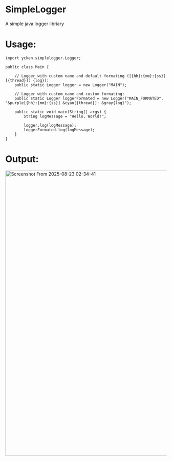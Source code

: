 # SimpleLogger
 A simple java logger libriary

# Usage:
```
import ycken.simplelogger.Logger;

public class Main {

    // Logger with custom name and default formating ([{hh}:{mm}:{ss}] [{thread}]: {log}):
    public static Logger logger = new Logger("MAIN");

    // Logger with custom name and custom formating:
    public static Logger loggerFormated = new Logger("MAIN_FORMATED", "&purple[{hh}:{mm}:{ss}] &cyan[{thread}]: &gray{log}");

    public static void main(String[] args) {
        String logMessage = "Hello, World!";

        logger.log(logMessage);
        loggerFormated.log(logMessage);
    }
}
```

# Output:
<img width="1660" height="890" alt="Screenshot From 2025-08-23 02-34-41" src="https://github.com/user-attachments/assets/a2268936-4b20-47e0-b1b0-5a3af770c268" />
